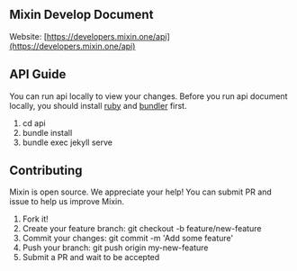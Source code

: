 ## Mixin Develop Document

Website: [https://developers.mixin.one/api](https://developers.mixin.one/api)

## API Guide

You can run api locally to view your changes. Before you run api document locally, you should install [ruby](https://www.ruby-lang.org/en/documentation/installation/) and [bundler](http://bundler.io/) first.

1. cd api
2. bundle install 
3. bundle exec jekyll serve

## Contributing

Mixin is open source. We appreciate your help! You can submit PR and issue to help us improve Mixin.

1. Fork it!
2. Create your feature branch: git checkout -b feature/new-feature
3. Commit your changes: git commit -m 'Add some feature'
4. Push your branch: git push origin my-new-feature
5. Submit a PR and wait to be accepted
